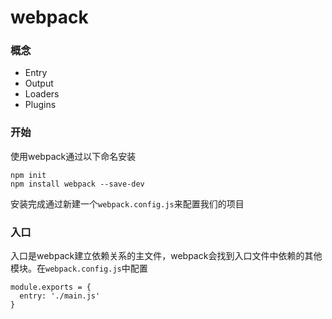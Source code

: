 # webpack
### 概念
* Entry
* Output
* Loaders
* Plugins
### 开始
使用webpack通过以下命名安装
```
npm init
npm install webpack --save-dev 
```
安装完成通过新建一个`webpack.config.js`来配置我们的项目
### 入口
入口是webpack建立依赖关系的主文件，webpack会找到入口文件中依赖的其他模块。在`webpack.config.js`中配置
```
module.exports = {
  entry: './main.js'
}
```
